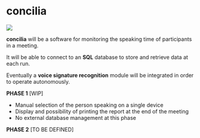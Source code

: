 # concilia

<a href="https://www.codefactor.io/repository/github/johanremilien/concilia" alt="codefactor">
   <img src="https://www.codefactor.io/repository/github/johanremilien/concilia/badge"/>
</a>

**concilia** will be a software for monitoring the speaking time of participants in a meeting.

It will be able to connect to an **SQL** database to store and retrieve data at each run.

Eventually a **voice signature recognition** module will be integrated in order to operate autonomously.

**PHASE 1** [WIP]
- Manual selection of the person speaking on a single device
- Display and possibility of printing the report at the end of the meeting
- No external database management at this phase
 
 **PHASE 2** [TO BE DEFINED]
 
